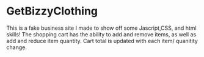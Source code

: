 # GetBizzyClothing


This is a fake business site I made to show off some Jascript,CSS, and html skills! 
The shopping cart has the ability to add and remove items, as well as add and reduce item quantity.
Cart total is updated with each item/ quanitity change.
